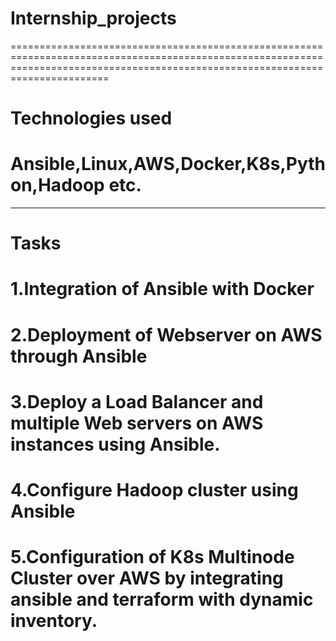 # Internship_projects

===================================================================================================================================================================================
# Technologies used 
# Ansible,Linux,AWS,Docker,K8s,Python,Hadoop etc.
-----------------------------------------------------------------------------------------------------------------------------------------------------------------------------------
# Tasks
# 1.Integration of Ansible with Docker
# 2.Deployment of Webserver on AWS through Ansible
# 3.Deploy a Load Balancer and multiple Web servers on AWS instances using Ansible.
# 4.Configure Hadoop cluster using Ansible
# 5.Configuration of K8s Multinode Cluster over AWS by integrating ansible and terraform with dynamic inventory.
